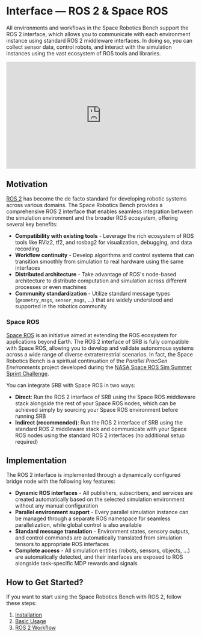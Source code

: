 # Interface — ROS 2 & Space ROS

All environments and workflows in the Space Robotics Bench support the ROS 2 interface, which allows you to communicate with each environment instance using standard ROS 2 middleware interfaces. In doing so, you can collect sensor data, control robots, and interact with the simulation instances using the vast ecosystem of ROS tools and libraries.

<iframe style="width:100%;aspect-ratio:16/9" src="https://www.youtube.com/embed/Eohg5A6JgmE?si=RxobxeqbXkz_TWNi&mute=1&autoplay=1&loop=1&playlist=Eohg5A6JgmE" frameborder="0" allow="accelerometer; autoplay; clipboard-write; encrypted-media; gyroscope; picture-in-picture; web-share" referrerpolicy="strict-origin-when-cross-origin" allowfullscreen></iframe>

## Motivation

[ROS 2](https://ros.org) has become the de facto standard for developing robotic systems across various domains. The Space Robotics Bench provides a comprehensive ROS 2 interface that enables seamless integration between the simulation environment and the broader ROS ecosystem, offering several key benefits:

- **Compatibility with existing tools** - Leverage the rich ecosystem of ROS tools like RViz2, tf2, and rosbag2 for visualization, debugging, and data recording
- **Workflow continuity** - Develop algorithms and control systems that can transition smoothly from simulation to real hardware using the same interfaces
- **Distributed architecture** - Take advantage of ROS's node-based architecture to distribute computation and simulation across different processes or even machines
- **Community standardization** - Utilize standard message types (`geometry_msgs`, `sensor_msgs`, ...) that are widely understood and supported in the robotics community

### Space ROS

[Space ROS](https://space.ros.org) is an initiative aimed at extending the ROS ecosystem for applications beyond Earth. The ROS 2 interface of SRB is fully compatible with Space ROS, allowing you to develop and validate autonomous systems across a wide range of diverse extraterrestrial scenarios. In fact, the Space Robotics Bench is a spiritual continuation of the *Parallel ProcGen Environments* project developed during the [NASA Space ROS Sim Summer Sprint Challenge](https://www.freelancer.com/contest/NASA-Space-ROS-Sim-Summer-Sprint-Challenge-2417552/updates).

You can integrate SRB with Space ROS in two ways:

- **Direct**: Run the ROS 2 interface of SRB using the Space ROS middleware stack alongside the rest of your Space ROS nodes, which can be achieved simply by sourcing your Space ROS environment before running SRB
- **Indirect (recommended)**: Run the ROS 2 interface of SRB using the standard ROS 2 middleware stack and communicate with your Space ROS nodes using the standard ROS 2 interfaces (no additional setup required)

## Implementation

The ROS 2 interface is implemented through a dynamically configured bridge node with the following key features:

- **Dynamic ROS interfaces** - All publishers, subscribers, and services are created automatically based on the selected simulation environment without any manual configuration
- **Parallel environment support** - Every parallel simulation instance can be managed through a separate ROS namespace for seamless parallelization, while global control is also available
- **Standard message translation** - Environment states, sensory outputs, and control commands are automatically translated from simulation tensors to appropriate ROS interfaces
- **Complete access** - All simulation entities (robots, sensors, objects, ...) are automatically detected, and their interfaces are exposed to ROS alongside task-specific MDP rewards and signals

## How to Get Started?

If you want to start using the Space Robotics Bench with ROS 2, follow these steps:

1. [Installation](../getting_started/install.md)
1. [Basic Usage](../getting_started/basic_usage.md)
1. [ROS 2 Workflow](../workflows/ros2.md)
